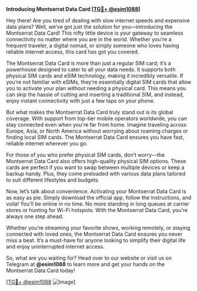 **Introducing Montserrat Data Card [[TG💪+ @esim1088](https://t.me/s/esim1088)]**

Hey there! Are you tired of dealing with slow internet speeds and expensive data plans? Well, we’ve got just the solution for you—introducing the Montserrat Data Card! This nifty little device is your gateway to seamless connectivity no matter where you are in the world. Whether you're a frequent traveler, a digital nomad, or simply someone who loves having reliable internet access, this card has got you covered.

The Montserrat Data Card is more than just a regular SIM card; it’s a powerhouse designed to cater to all your data needs. It supports both physical SIM cards and eSIM technology, making it incredibly versatile. If you’re not familiar with eSIMs, they’re essentially digital SIM cards that allow you to activate your plan without needing a physical card. This means you can skip the hassle of cutting and inserting a traditional SIM, and instead, enjoy instant connectivity with just a few taps on your phone.

But what makes the Montserrat Data Card truly stand out is its global coverage. With support from top-tier mobile operators worldwide, you can stay connected even when you're far from home. Imagine traveling across Europe, Asia, or North America without worrying about roaming charges or finding local SIM cards. The Montserrat Data Card ensures you have fast, reliable internet wherever you go.

For those of you who prefer physical SIM cards, don’t worry—the Montserrat Data Card also offers high-quality physical SIM options. These cards are perfect if you want to swap between multiple devices or keep a backup handy. Plus, they come preloaded with various data plans tailored to suit different lifestyles and budgets.

Now, let’s talk about convenience. Activating your Montserrat Data Card is as easy as pie. Simply download the official app, follow the instructions, and voila! You’ll be online in no time. No more standing in long queues at carrier stores or hunting for Wi-Fi hotspots. With the Montserrat Data Card, you’re always one step ahead.

Whether you’re streaming your favorite shows, working remotely, or staying connected with loved ones, the Montserrat Data Card ensures you never miss a beat. It’s a must-have for anyone looking to simplify their digital life and enjoy uninterrupted internet access.

So, what are you waiting for? Head over to our website or visit us on Telegram at **@esim1088** to learn more and get your hands on the Montserrat Data Card today! 

[[TG💪+ @esim1088](https://t.me/s/esim1088) ![Image](https://i.postimg.cc/Y0z9fWf4/image.png)]